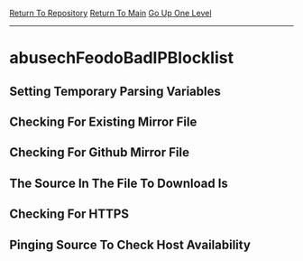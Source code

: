 [Return To Repository](https://github.com/deathbybandaid/piholeparser/)
[Return To Main](https://github.com/deathbybandaid/piholeparser/blob/master/RecentRunLogs/Mainlog.md)
[Go Up One Level](https://github.com/deathbybandaid/piholeparser/blob/master/RecentRunLogs/TopLevelScripts/30-Processing-Blacklists.md)
____________________________________
# abusechFeodoBadIPBlocklist
## Setting Temporary Parsing Variables
## Checking For Existing Mirror File
## Checking For Github Mirror File
## The Source In The File To Download Is
## Checking For HTTPS
## Pinging Source To Check Host Availability
